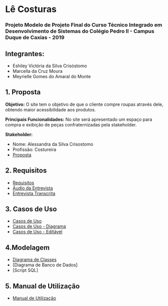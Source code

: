 # Lê Costuras

### Projeto Modelo de Projeto Final do Curso Técnico Integrado em Desenvolvimento de Sistemas do Colégio Pedro II - Campus Duque de Caxias - 2019

## Integrantes:
- Eshiley Victória da Silva Crisóstomo
- Marcella da Cruz Moura
- Meyrielle Gomes do Amaral do Monte

## 1. Proposta

**Objetivo:** O site tem o objetivo de que o cliente compre roupas através dele, obtendo maior acessibilidade aos produtos.

**Principais Funcionalidades:**
No site será apresentado um espaço para compra e exibição de peças confraternizadas pela stakeholder.

**Stakeholder:**

- Nome: Alessandra da Silva Crisostomo 
- Profissão: Costureira 
- [Proposta](https://github.com/cp2-dc-info-projeto-final/le-costuras/blob/master/documentacao/proposta.md)


## 2. Requisitos
- [Requisitos](https://github.com/cp2-dc-info-projeto-final/le-costuras/blob/master/documentacao/requisitos.md)
- [Áudio da Entrevista](https://github.com/cp2-dc-info-projeto-final/le-costuras/blob/master/documentacao/entrevista.mp3)
- [Entrevista Transcrita](https://github.com/cp2-dc-info-projeto-final/le-costuras/blob/master/documentacao/entrevista.md)


## 3. Casos de Uso
- [Casos de Uso](https://github.com/cp2-dc-info-projeto-final/le-costuras/blob/master/documentacao/casos-de-uso.md)
- [Casos de Uso - Diagrama](https://github.com/cp2-dc-info-projeto-final/le-costuras/blob/master/documentacao/casos%20de%20uso.docx)
- [Casos de Uso - Editável](https://github.com/cp2-dc-info-projeto-final/le-costuras/blob/master/documentacao/link-casosdeuso.txt)

## 4.Modelagem
- [Diagrama de Classes](https://github.com/cp2-dc-info-projeto-final/le-costuras/blob/master/documentacao/diagrama%20de%20classes.docx)
- [Diagrama de Banco de Dados]
- [Script SQL]

## 5. Manual de Utilização
- [Manual de Utilização](https://github.com/cp2-dc-info-projeto-final/le-costuras/blob/master/documentacao/manual.md)